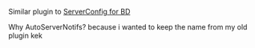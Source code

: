 Similar plugin to [ServerConfig for BD](https://github.com/Ekibunnel/BetterDiscordAddons/tree/main/Plugins/ServerConfig)

Why AutoServerNotifs? because i wanted to keep the name from my old plugin kek